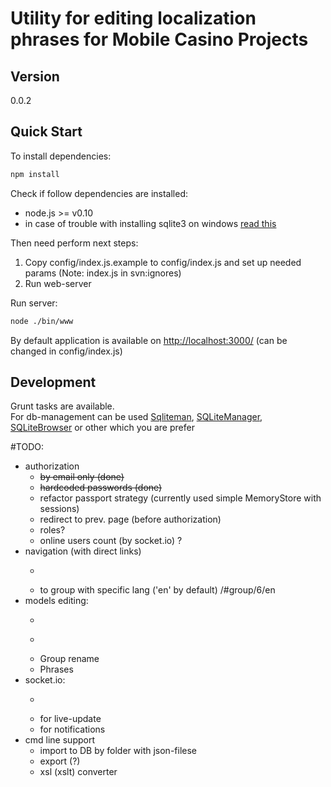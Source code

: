 Utility for editing localization phrases for Mobile Casino Projects
=========

Version
---------
0.0.2

Quick Start
--------------
To install dependencies:    

```sh
npm install
```

Check if follow dependencies are installed:

 * node.js  >= v0.10
 * in case of trouble with installing sqlite3 on windows [read this](https://github.com/mapbox/node-sqlite3/wiki/Building-on-Windows)  

Then need perform next steps:

 1. Copy config/index.js.example to config/index.js and set up needed params (Note: index.js in svn:ignores) 
 2. Run web-server   

Run server:
```sh
node ./bin/www
```

By default application is available on [http://localhost:3000/](http://localhost:3000/) (can be changed in config/index.js)

Development
---
Grunt tasks are available.  
For db-management can be used [Sqliteman](http://sqliteman.yarpen.cz/), [SQLiteManager](http://www.sqlabs.com/), [SQLiteBrowser](http://sourceforge.net/projects/sqlitebrowser/) or other which you are prefer



#TODO:
 * authorization
     * ~~by email only (done)~~
     * ~~hardcoded passwords (done)~~
     * refactor passport strategy (currently used simple MemoryStore with sessions)
     * redirect to prev. page (before authorization)
     * roles? 
     * online users count (by socket.io) ?
 * navigation (with direct links)
     * ~~~to groups list (default route) (almost done)~~~     
     * to group with specific lang ('en' by default) /#group/6/en
 * models editing:
     * ~~~Group create~~~ 
     * ~~~Group delete~~~ 
     * Group rename
     * Phrases
 * socket.io:
     * ~~~for Backbone.sync (done partly)~~~
     * for live-update 
     * for notifications 
 * cmd line support
     * import to DB by folder with json-filese
     * export (?)
     * xsl (xslt) converter